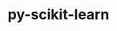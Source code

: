 ---
title: "py-scikit-learn"
layout: cache
categories: [package, v0.18.0]
meta: {"versions": ["1.1.1"], "compilers": ["gcc@=7.5.0"], "oss": ["ubuntu18.04"], "platforms": ["linux"], "targets": ["x86_64"], "stacks": ["e4s", "root"], "num_specs": 1, "num_specs_by_stack": {"root": 1, "e4s": 1}}
spec_details: [{"hash": "oczvjh47foyiemmlkcm75gwdd4kah3dy", "compiler": "gcc@=7.5.0", "versions": ["1.1.1"], "os": "ubuntu18.04", "platform": "linux", "target": "x86_64", "variants": ["+openmp"], "stacks": ["root", "e4s"], "size": "-", "tarball": "https://binaries.spack.io/releases/v0.18.0/build_cache/linux-ubuntu18.04-x86_64/gcc-7.5.0/py-scikit-learn-1.1.1/linux-ubuntu18.04-x86_64-gcc-7.5.0-py-scikit-learn-1.1.1-oczvjh47foyiemmlkcm75gwdd4kah3dy.spack"}]
---